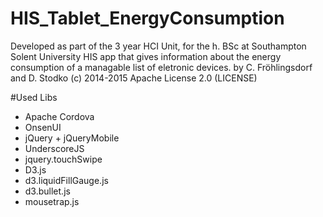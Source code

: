 # HIS_Tablet_EnergyConsumption
Developed as part of the 3 year HCI Unit, for the h. BSc at Southampton Solent University
HIS app that gives information about the energy consumption of a managable list of eletronic devices.
by C. Fröhlingsdorf and D. Stodko (c) 2014-2015
Apache License 2.0 (LICENSE)

#Used Libs
- Apache Cordova
- OnsenUI
- jQuery + jQueryMobile
- UnderscoreJS
- jquery.touchSwipe
- D3.js
- d3.liquidFillGauge.js
- d3.bullet.js
- mousetrap.js
